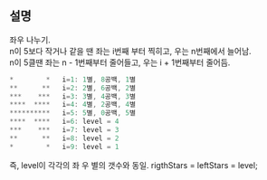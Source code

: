 
## 설명
좌우 나누기.<br/>
n이 5보다 작거나 같을 땐 좌는 i번째 부터 찍히고, 우는 n번째에서 늘어남.<br/>
n이 5클땐 좌는 n - 1번째부터 줄어들고, 우는 i + 1번째부터 줄어듬.

```cs
*        *   i=1: 1별, 8공백, 1별
**      **   i=2: 2별, 6공백, 2별
***    ***   i=3: 3별, 4공백, 3별
****  ****   i=4: 4별, 2공백, 4별
**********   i=5: 5별, 0공백, 5별
****  ****   i=6: level = 4
***    ***   i=7: level = 3
**      **   i=8: level = 2
*        *   i=9: level = 1
```

즉, level이 각각의 좌 우 별의 갯수와 동일. rigthStars = leftStars = level;
